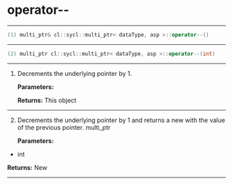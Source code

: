 # operator--

---

```cpp
(1) multi_ptr& cl::sycl::multi_ptr< dataType, asp >::operator--()
```

---

```cpp
(2) multi_ptr cl::sycl::multi_ptr< dataType, asp >::operator--(int)
```

---

1. Decrements the underlying pointer by 1. 

   **Parameters:**

   **Returns:** This object 

---

2. Decrements the underlying pointer by 1 and returns a new  with the value of the previous pointer. multi_ptr

   **Parameters:**

  * int 

   

   **Returns:** New 

---

